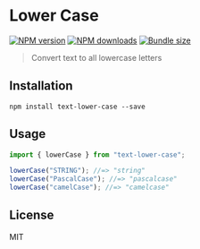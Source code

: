 # Lower Case

[![NPM version][npm-image]][npm-url]
[![NPM downloads][downloads-image]][downloads-url]
[![Bundle size][bundlephobia-image]][bundlephobia-url]

> Convert text to all lowercase letters

## Installation

```
npm install text-lower-case --save
```

## Usage

```js
import { lowerCase } from "text-lower-case";

lowerCase("STRING"); //=> "string"
lowerCase("PascalCase"); //=> "pascalcase"
lowerCase("camelCase"); //=> "camelcase"
```

## License

MIT

[npm-image]: https://img.shields.io/npm/v/text-lower-case.svg?style=flat
[npm-url]: https://npmjs.org/package/text-lower-case
[downloads-image]: https://img.shields.io/npm/dm/text-lower-case.svg?style=flat
[downloads-url]: https://npmjs.org/package/text-lower-case
[bundlephobia-image]: https://img.shields.io/bundlephobia/minzip/text-lower-case.svg
[bundlephobia-url]: https://bundlephobia.com/result?p=text-lower-case
